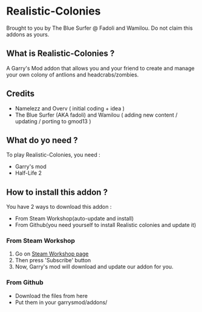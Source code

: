 # Realistic-Colonies

Brought to you by The Blue Surfer @ Fadoli and Wamilou.
Do not claim this addons as yours.

## What is Realistic-Colonies ?

A Garry's Mod addon that allows you and your friend to create and manage your own colony of antlions and headcrabs/zombies.

## Credits

- Namelezz and Overv ( initial coding + idea ) 
- The Blue Surfer (AKA fadoli) and Wamilou ( adding new content / updating / porting to gmod13 ) 

## What do yo need ?

To play Realistic-Colonies, you need :

- Garry's mod
- Half-Life 2

## How to install this addon ?

You have 2 ways to download this addon :

- From Steam Workshop(auto-update and install)
- From Github(you need yourself to install Realistic colonies and update it)

### From Steam Workshop

1. Go on [Steam Workshop page](http://steamcommunity.com/sharedfiles/filedetails/?id=139477348)
2. Then press 'Subscribe' button
3. Now, Garry's mod will download and update our addon for you.
     

### From Github
- Download the files from here
- Put them in your garrysmod/addons/
